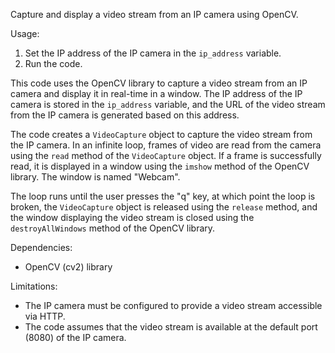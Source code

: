 Capture and display a video stream from an IP camera using OpenCV.

Usage:
1. Set the IP address of the IP camera in the `ip_address` variable.
2. Run the code.

This code uses the OpenCV library to capture a video stream from an IP camera and display it in real-time in a window. The IP address of the IP camera is stored in the `ip_address` variable, and the URL of the video stream from the IP camera is generated based on this address.

The code creates a `VideoCapture` object to capture the video stream from the IP camera. In an infinite loop, frames of video are read from the camera using the `read` method of the `VideoCapture` object. If a frame is successfully read, it is displayed in a window using the `imshow` method of the OpenCV library. The window is named "Webcam".

The loop runs until the user presses the "q" key, at which point the loop is broken, the `VideoCapture` object is released using the `release` method, and the window displaying the video stream is closed using the `destroyAllWindows` method of the OpenCV library.

Dependencies:
- OpenCV (cv2) library

Limitations:
- The IP camera must be configured to provide a video stream accessible via HTTP.
- The code assumes that the video stream is available at the default port (8080) of the IP camera.
